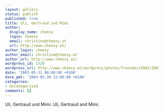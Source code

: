 ```yaml
---
layout: gallery
status: publish
published: true
title: Uli, Gertraud und Mimi
author:
  display_name: cheesy
  login: cheesy
  email: christine@cheesy.at
  url: http://www.cheesy.at/
author_login: cheesy
author_email: christine@cheesy.at
author_url: http://www.cheesy.at/
wordpress_id: 1720
wordpress_url: http://www.cheesy.at/wordpress/photos/freunde/x2003/2003-05-31/
date: '2003-05-31 00:00:00 +0100'
date_gmt: '2003-05-30 22:00:00 +0100'
categories:
- Uncategorized
comments: []
---
```

<!--:de-->Uli, Gertraud und Mimi.
<!--:--><!--:en-->Uli, Gertraud and Mimi.
<!--:-->
